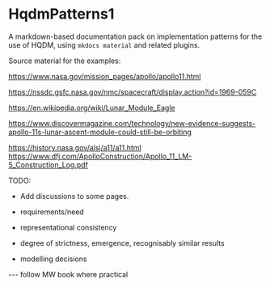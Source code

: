 # HqdmPatterns1

A markdown-based documentation pack on implementation patterns for the use of HQDM, using ```mkdocs material``` and related plugins.

Source material for the examples:

https://www.nasa.gov/mission_pages/apollo/apollo11.html

https://nssdc.gsfc.nasa.gov/nmc/spacecraft/display.action?id=1969-059C

https://en.wikipedia.org/wiki/Lunar_Module_Eagle

https://www.discovermagazine.com/technology/new-evidence-suggests-apollo-11s-lunar-ascent-module-could-still-be-orbiting


https://history.nasa.gov/alsj/a11/a11.html
https://www.dfj.com/ApolloConstruction/Apollo_11_LM-5_Construction_Log.pdf


TODO:
- Add discussions to some pages.

- requirements/need
- representational consistency
- degree of strictness, emergence, recognisably similar results
- modelling decisions

--- follow MW book where practical
